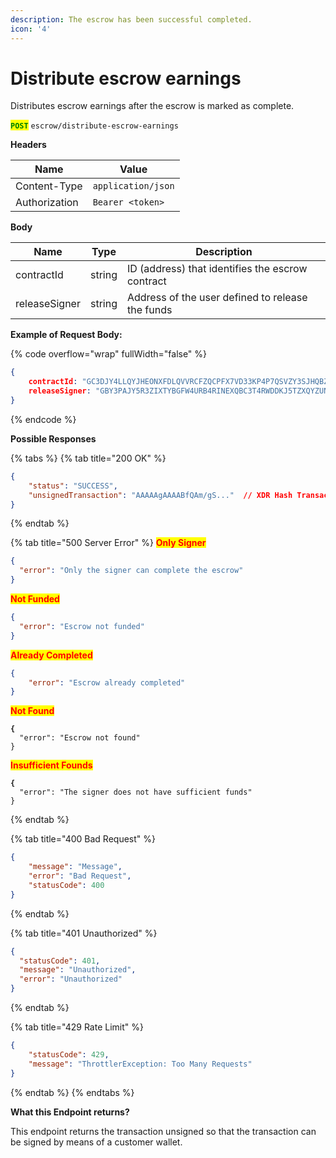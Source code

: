 ```yaml
---
description: The escrow has been successful completed.
icon: '4'
---
```


# Distribute escrow earnings

Distributes escrow earnings after the escrow is marked as complete.

<mark style="color:green;">**`POST`**</mark> `escrow/distribute-escrow-earnings`

**Headers**

| Name         | Value              |
| ------------ | ------------------ |
| Content-Type | `application/json` |
| Authorization  | `Bearer <token>` |

**Body**

| Name          | Type   | Description                                      |
| ------------- | ------ | ------------------------------------------------ |
| contractId    | string | ID (address) that identifies the escrow contract |
| releaseSigner | string | Address of the user defined to release the funds |

**Example of Request Body:**

{% code overflow="wrap" fullWidth="false" %}
```json
{
	contractId: "GC3DJY4LLQYJHEONXFDLQVVRCFZQCPFX7VD33KP4P7QSVZY3SJHQBZGV",
	releaseSigner: "GBY3PAJY5R3ZIXTYBGFW4URB4RINEXQBC3T4RWDDKJ5TZXQYZUN6A4TP", 
}
```
{% endcode %}


**Possible Responses**

{% tabs %}
{% tab title="200 OK" %}
```json
{
    "status": "SUCCESS",
    "unsignedTransaction": "AAAAAgAAAABfQAm/gS..."  // XDR Hash Transaction
}
```
{% endtab %}

{% tab title="500 Server Error" %}
<mark style="color:red;">**Only Signer**</mark>

```json
{
  "error": "Only the signer can complete the escrow"
}
```

<mark style="color:red;">**Not Funded**</mark>

```json
{
  "error": "Escrow not funded"
}
```

<mark style="color:red;">**Already Completed**</mark>

```json
{
    "error": "Escrow already completed"
}
```

<mark style="color:red;">**Not Found**</mark>

<pre class="language-json"><code class="lang-json"><strong>{
</strong>  "error": "Escrow not found"
}
</code></pre>

<mark style="color:red;">**Insufficient Founds**</mark>

<pre class="language-json"><code class="lang-json"><strong>{
</strong>  "error": "The signer does not have sufficient funds"
}
</code></pre>
{% endtab %}

{% tab title="400 Bad Request" %}
```json
{
    "message": "Message",
    "error": "Bad Request",
    "statusCode": 400
}

```
{% endtab %}

{% tab title="401 Unauthorized" %}
```json
{
  "statusCode": 401,
  "message": "Unauthorized",
  "error": "Unauthorized"
}
```
{% endtab %}

{% tab title="429 Rate Limit" %}
```json
{
    "statusCode": 429,
    "message": "ThrottlerException: Too Many Requests"
}
```
{% endtab %}
{% endtabs %}



**What this Endpoint returns?**

This endpoint returns the transaction unsigned so that the transaction can be signed by means of a customer wallet.
